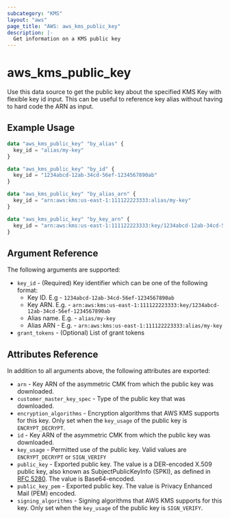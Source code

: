 ```yaml
---
subcategory: "KMS"
layout: "aws"
page_title: "AWS: aws_kms_public_key"
description: |-
  Get information on a KMS public key
---
```


# aws_kms_public_key

Use this data source to get the public key about the specified KMS Key with flexible key id input. This can be useful to reference key alias without having to hard code the ARN as input.

## Example Usage

```terraform
data "aws_kms_public_key" "by_alias" {
  key_id = "alias/my-key"
}

data "aws_kms_public_key" "by_id" {
  key_id = "1234abcd-12ab-34cd-56ef-1234567890ab"
}

data "aws_kms_public_key" "by_alias_arn" {
  key_id = "arn:aws:kms:us-east-1:111122223333:alias/my-key"
}

data "aws_kms_public_key" "by_key_arn" {
  key_id = "arn:aws:kms:us-east-1:111122223333:key/1234abcd-12ab-34cd-56ef-1234567890ab"
}
```

## Argument Reference

The following arguments are supported:

* `key_id` - (Required) Key identifier which can be one of the following format:
    * Key ID. E.g - `1234abcd-12ab-34cd-56ef-1234567890ab`
    * Key ARN. E.g. - `arn:aws:kms:us-east-1:111122223333:key/1234abcd-12ab-34cd-56ef-1234567890ab`
    * Alias name. E.g. - `alias/my-key`
    * Alias ARN - E.g. - `arn:aws:kms:us-east-1:111122223333:alias/my-key`
* `grant_tokens` - (Optional) List of grant tokens

## Attributes Reference

In addition to all arguments above, the following attributes are exported:

* `arn` - Key ARN of the asymmetric CMK from which the public key was downloaded.
* `customer_master_key_spec` - Type of the public key that was downloaded.
* `encryption_algorithms` - Encryption algorithms that AWS KMS supports for this key. Only set when the `key_usage` of the public key is `ENCRYPT_DECRYPT`.
* `id` - Key ARN of the asymmetric CMK from which the public key was downloaded.
* `key_usage` - Permitted use of the public key. Valid values are `ENCRYPT_DECRYPT` or `SIGN_VERIFY`
* `public_key` - Exported public key. The value is a DER-encoded X.509 public key, also known as SubjectPublicKeyInfo (SPKI), as defined in [RFC 5280](https://tools.ietf.org/html/rfc5280). The value is Base64-encoded.
* `public_key_pem` - Exported public key. The value is Privacy Enhanced Mail (PEM) encoded.
* `signing_algorithms` - Signing algorithms that AWS KMS supports for this key. Only set when the `key_usage` of the public key is `SIGN_VERIFY`.
